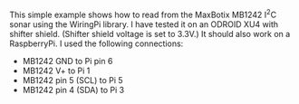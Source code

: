 This simple example shows how to read from the MaxBotix MB1242 I<sup>2</sup>C
sonar using the WiringPi library.  I have tested it on an ODROID XU4 with
shifter shield.  (Shifter shield voltage is set to 3.3V.)  It should also work
on a RaspberryPi.  I used the following connections:

<ul>
<li> MB1242 GND to Pi pin 6
<li> MB1242 V+ to Pi 1
<li> MB1242 pin 5 (SCL) to Pi 5
<li> MB1242 pin 4 (SDA) to Pi 3
</ul>
